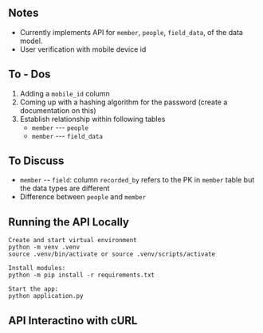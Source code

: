 
## Notes
- Currently implements API for `member`, `people`,  `field_data`, of the data model.
- User verification with mobile device id

## To - Dos
1. Adding a `mobile_id` column
2. Coming up with a hashing algorithm for the password (create a documentation on this)
3. Establish relationship within following tables
    - `member` --- `people`
    - `member` --- `field_data`


## To Discuss
- `member` -- `field`: column `recorded_by` refers to the PK in `member` table but the data types are different
- Difference between `people` and `member`


## Running the API Locally

```
Create and start virtual environment
python -m venv .venv
source .venv/bin/activate or source .venv/scripts/activate

Install modules:
python -m pip install -r requirements.txt

Start the app:
python application.py
```

## API Interactino with cURL

